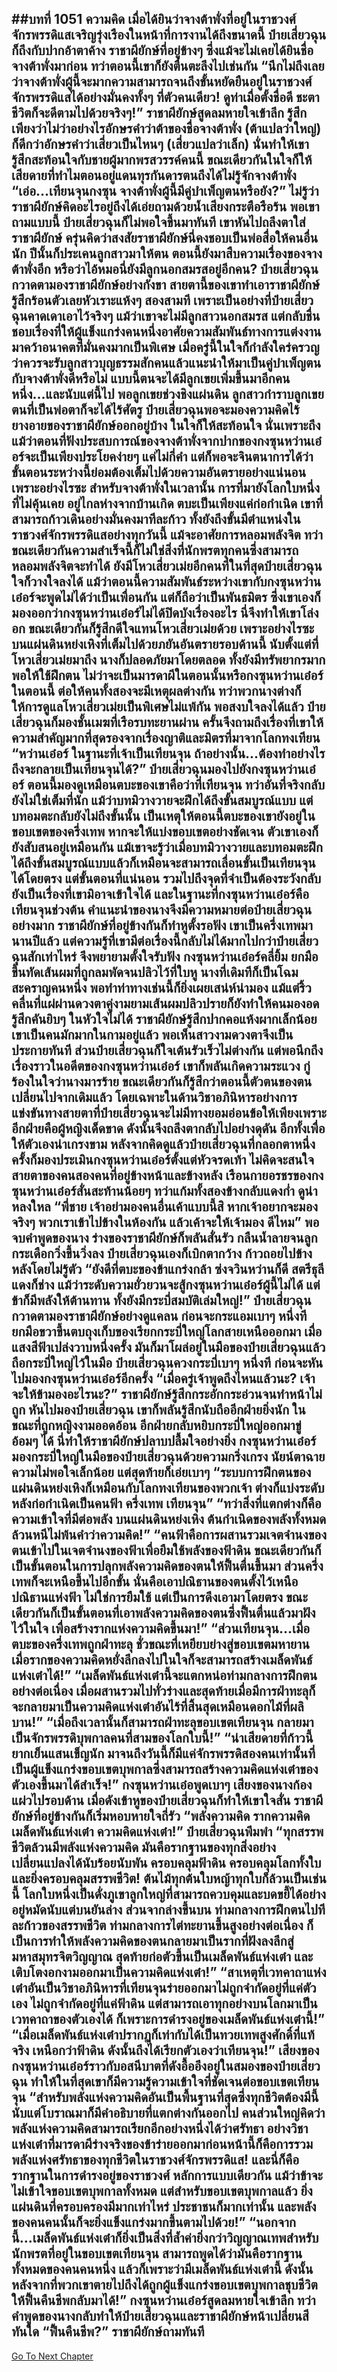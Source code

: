 ##บทที่ 1051 ความคิด
เมื่อได้ยินว่าจางต้าพั่งที่อยู่ในราชวงศ์จักรพรรดิแสเจริญรุ่งเรืองในหน้าที่การงานได้ถึงขนาดนี้ ป๋ายเสี่ยวฉุนก็ถึงกับปากอ้าตาค้าง ราชาผียักษ์ที่อยู่ข้างๆ ซึ่งแม้จะไม่เคยได้ยินชื่อจางต้าพั่งมาก่อน ทว่าตอนนี้เขาก็ยังตื่นตะลึงไปเช่นกัน
“นึกไม่ถึงเลยว่าจางต้าพั่งผู้นี้จะมากความสามารถจนถึงขั้นหยัดยืนอยู่ในราชวงศ์จักรพรรดิแสได้อย่างมั่นคงทั้งๆ ที่ตัวคนเดียว! ดูท่าเมื่อตั้งชื่อดี ชะตาชีวิตก็จะดีตามไปด้วยจริงๆ!” ราชาผียักษ์สูดลมหายใจเข้าลึก รู้สึกเพียงว่าไม่ว่าอย่างไรอักษรคำว่าต้าของชื่อจางต้าพั่ง (ต้าแปลว่าใหญ่) ก็ดีกว่าอักษรคำว่าเสี่ยวเป็นไหนๆ (เสี่ยวแปลว่าเล็ก) นั่นทำให้เขารู้สึกสะท้อนใจกับชายผู้มากพรสวรรค์คนนี้ ขณะเดียวกันในใจก็ให้เสียดายที่ทำไมตอนอยู่แดนทุรกันดารตนถึงได้ไม่รู้จักจางต้าพั่ง
“เอ่อ...เทียนจุนกงซุน จางต้าพั่งผู้นี้มีคู่บำเพ็ญตนหรือยัง?” ไม่รู้ว่าราชาผียักษ์คิดอะไรอยู่ถึงได้เอ่ยถามด้วยน้ำเสียงกระตือรือร้น
พอเขาถามแบบนี้ ป๋ายเสี่ยวฉุนก็ไม่พอใจขึ้นมาทันที เขาหันไปถลึงตาใส่ราชาผียักษ์ ครุ่นคิดว่าสงสัยราชาผียักษ์นี่คงชอบเป็นพ่อสื่อให้คนอื่นนัก ปีนั้นก็ประเคนลูกสาวมาให้ตน ตอนนี้ยังมาสืบความเรื่องของจางต้าพั่งอีก หรือว่าไอ้หมอนี่ยังมีลูกนอกสมรสอยู่อีกคน?
ป๋ายเสี่ยวฉุนกวาดตามองราชาผียักษ์อย่างกังขา สายตานี้ของเขาทำเอาราชาผียักษ์รู้สึกร้อนตัวเลยหัวเราะแห้งๆ สองสามที เพราะเป็นอย่างที่ป๋ายเสี่ยวฉุนคาดเดาเอาไว้จริงๆ แม้ว่าเขาจะไม่มีลูกสาวนอกสมรส แต่กลับชื่นชอบเรื่องที่ให้ผู้แข็งแกร่งคนหนึ่งอาศัยความสัมพันธ์ทางการแต่งงานมาคว้าอนาคตที่มั่นคงมากเป็นพิเศษ
เมื่อครู่นี้ในใจก็กำลังใคร่ครวญว่าควรจะรับลูกสาวบุญธรรมสักคนแล้วแนะนำให้มาเป็นคู่บำเพ็ญตนกับจางต้าพั่งดีหรือไม่ แบบนี้ตนจะได้มีลูกเขยเพิ่มขึ้นมาอีกคนหนึ่ง...และนับแต่นี้ไป พอลูกเขยช่วงชิงแผ่นดิน ลูกสาวกำราบลูกเขย ตนที่เป็นพ่อตาก็จะได้ไร้ศัตรู
ป๋ายเสี่ยวฉุนพอจะมองความคิดไร้ยางอายของราชาผียักษ์ออกอยู่บ้าง ในใจก็ให้สะท้อนใจ นั่นเพราะถึงแม้ว่าตอนที่ฟังประสบการณ์ของจางต้าพั่งจากปากของกงซุนหว่านเอ๋อร์จะเป็นเพียงประโยคง่ายๆ แค่ไม่กี่คำ แต่ก็พอจะจินตนาการได้ว่าขั้นตอนระหว่างนี้ย่อมต้องเต็มไปด้วยความอันตรายอย่างแน่นอน
เพราะอย่างไรซะ สำหรับจางต้าพั่งในเวลานั้น การที่มายังโลกใบหนึ่งที่ไม่คุ้นเคย อยู่ไกลห่างจากบ้านเกิด ตบะเป็นเพียงแค่ก่อกำเนิด เขาที่สามารถก้าวเดินอย่างมั่นคงมาทีละก้าว ทั้งยังถึงขั้นมีตำแหน่งในราชวงศ์จักรพรรดิแสอย่างทุกวันนี้ แม้จะอาศัยการหลอมพลังจิต ทว่าขณะเดียวกันความสำเร็จนี้ก็ไม่ใช่สิ่งที่นักพรตทุกคนซึ่งสามารถหลอมพลังจิตจะทำได้
ยังมีโหวเสี่ยวเม่ยอีกคนที่ในที่สุดป๋ายเสี่ยวฉุนใจก็วางใจลงได้ แม้ว่าตอนนี้ความสัมพันธ์ระหว่างเขากับกงซุนหว่านเอ๋อร์จะพูดไม่ได้ว่าเป็นเพื่อนกัน แต่ก็ถือว่าเป็นพันธมิตร ซึ่งเขาเองก็มองออกว่ากงซุนหว่านเอ๋อร์ไม่ได้ปิดบังเรื่องอะไร นี่จึงทำให้เขาโล่งอก ขณะเดียวกันก็รู้สึกดีใจแทนโหวเสี่ยวเม่ยด้วย
เพราะอย่างไรซะบนแผ่นดินหย่งเหิงที่เต็มไปด้วยภยันอันตรายรอบด้านนี้ นับตั้งแต่ที่โหวเสี่ยวเม่ยมาถึง นางก็ปลอดภัยมาโดยตลอด ทั้งยังมีทรัพยากรมากพอให้ใช้ฝึกตน ไม่ว่าจะเป็นมารดาผีในตอนนั้นหรือกงซุนหว่านเอ๋อร์ในตอนนี้ ต่อให้คนทั้งสองจะมีเหตุผลต่างกัน ทว่าพวกนางต่างก็ให้การดูแลโหวเสี่ยวเม่ยเป็นพิเศษไม่แพ้กัน
พอสงบใจลงได้แล้ว ป๋ายเสี่ยวฉุนก็มองชั้นเมฆที่เรือรบทะยานผ่าน ครั้นจึงถามถึงเรื่องที่เขาให้ความสำคัญมากที่สุดรองจากเรื่องญาติและมิตรที่มาจากโลกทงเทียน
“หว่านเอ๋อร์ ในฐานะที่เจ้าเป็นเทียนจุน ถ้าอย่างนั้น...ต้องทำอย่างไรถึงจะกลายเป็นเทียนจุนได้?” ป๋ายเสี่ยวฉุนมองไปยังกงซุนหว่านเอ๋อร์ ตอนนี้มองดูเหมือนตบะของเขาคือว่าที่เทียนจุน ทว่าอันที่จริงกลับยังไม่ใช่เต็มที่นัก
แม้ว่าบทมิวางวายจะฝึกได้ถึงขั้นสมบูรณ์แบบ แต่บทอมตะกลับยังไม่ถึงขั้นนั้น เป็นเหตุให้ตอนนี้ตบะของเขายังอยู่ในขอบเขตของครึ่งเทพ หากจะให้แบ่งขอบเขตอย่างชัดเจน ตัวเขาเองก็ยังสับสนอยู่เหมือนกัน
แม้เขาจะรู้ว่าเมื่อบทมิวางวายและบทอมตะฝึกได้ถึงขั้นสมบูรณ์แบบแล้วก็เหมือนจะสามารถเลื่อนขั้นเป็นเทียนจุนได้โดยตรง แต่ขั้นตอนที่แน่นอน รวมไปถึงจุดที่จำเป็นต้องระวังกลับยังเป็นเรื่องที่เขามิอาจเข้าใจได้
และในฐานะที่กงซุนหว่านเอ๋อร์คือเทียนจุนช่วงต้น คำแนะนำของนางจึงมีความหมายต่อป๋ายเสี่ยวฉุนอย่างมาก ราชาผียักษ์ที่อยู่ข้างกันก็ทำหูตั้งรอฟัง เขาเป็นครึ่งเทพมานานปีแล้ว แต่ความรู้ที่เขามีต่อเรื่องนี้กลับไม่ได้มากไปกว่าป๋ายเสี่ยวฉุนสักเท่าไหร่ จึงพยายามตั้งใจรับฟัง
กงซุนหว่านเอ๋อร์คลี่ยิ้ม ยกมือขึ้นทัดเส้นผมที่ถูกลมพัดจนปลิวไว้ที่ใบหู นางที่เดิมทีก็เป็นโฉมสะคราญคนหนึ่ง พอทำท่าทางเช่นนี้ก็ยิ่งเผยเสน่ห์น่ามอง แม้แต่ริ้วคลื่นที่แผ่ผ่านดวงตาคู่งามยามเส้นผมปลิวปรายก็ยังทำให้คนมองอดรู้สึกคันยิบๆ ในหัวใจไม่ได้
ราชาผียักษ์รู้สึกปากคอแห้งผากเล็กน้อย เขาเป็นคนมักมากในกามอยู่แล้ว พอเห็นสาวงามดวงตาจึงเป็นประกายทันที
ส่วนป๋ายเสี่ยวฉุนก็ใจเต้นรัวเร็วไม่ต่างกัน แต่พอนึกถึงเรื่องราวในอดีตของกงซุนหว่านเอ๋อร์ เขาก็พลันเกิดความระแวง กู่ร้องในใจว่านางมารร้าย ขณะเดียวกันก็รู้สึกว่าตอนนี้ตัวตนของตนเปลี่ยนไปจากเดิมแล้ว โดยเฉพาะในด้านวิชาอภินิหารอย่างการแข่งขันทางสายตาที่ป๋ายเสี่ยวฉุนจะไม่มีทางยอมอ่อนข้อให้เพียงเพราะอีกฝ่ายคือผู้หญิงเด็ดขาด
ดังนั้นจึงถลึงตากลับไปอย่างดุดัน อีกทั้งเพื่อให้ตัวเองน่าเกรงขาม หลังจากคิดดูแล้วป๋ายเสี่ยวฉุนที่กลอกตาหนึ่งครั้งก็มองประเมินกงซุนหว่านเอ๋อร์ตั้งแต่หัวจรดเท้า
ไม่คิดจะสนใจสายตาของคนสองคนที่อยู่ข้างหน้าและข้างหลัง เรือนกายอรชรของกงซุนหว่านเอ๋อร์สั่นสะท้านน้อยๆ ทว่าแก้มทั้งสองข้างกลับแดงก่ำ ดูน่าหลงใหล
“พี่ชาย เจ้าอย่ามองคนอื่นเค้าแบบนี้สิ หากเจ้าอยากจะมองจริงๆ พวกเราเข้าไปข้างในห้องกัน แล้วเค้าจะให้เจ้ามอง ดีไหม”
พอจบคำพูดของนาง ร่างของราชาผียักษ์ก็พลันสั่นรัว กลืนน้ำลายจนลูกกระเดือกวิ่งขึ้นวิ่งลง ป๋ายเสี่ยวฉุนเองก็เบิกตากว้าง ก้าวถอยไปข้างหลังโดยไม่รู้ตัว
“ยังดีที่ตบะของข้าแกร่งกล้า ซ่งจวินหว่านก็ดี สตรีธุลีแดงก็ช่าง แม้ว่าระดับความยั่วยวนจะสู้กงซุนหว่านเอ๋อร์ผู้นี้ไม่ได้ แต่ข้าก็มีพลังให้ต้านทาน ทั้งยังมีกระบี่สมบัติเล่มใหญ่!” ป๋ายเสี่ยวฉุนกวาดตามองราชาผียักษ์อย่างดูแคลน ก่อนจะกระแอมเบาๆ หนึ่งที ยกมือขวาขึ้นตบถุงเก็บของเรียกกระบี่ใหญ่โลกสายเหนือออกมา เมื่อแสงสีฟ้าเปล่งวาบหนึ่งครั้ง มันก็มาโผล่อยู่ในมือของป๋ายเสี่ยวฉุนแล้ว
ถือกระบี่ใหญ่ไว้ในมือ ป๋ายเสี่ยวฉุนควงกระบี่เบาๆ หนึ่งที ก่อนจะหันไปมองกงซุนหว่านเอ๋อร์อีกครั้ง
“เมื่อครู่เจ้าพูดถึงไหนแล้วนะ? เจ้าจะให้ข้ามองอะไรนะ?”
ราชาผียักษ์รู้สึกกระอักกระอ่วนจนทำหน้าไม่ถูก หันไปมองป๋ายเสี่ยวฉุน เขาก็พลันรู้สึกนับถืออีกฝ่ายยิ่งนัก ในขณะที่ถูกหญิงงามออดอ้อน อีกฝ่ายกลับหยิบกระบี่ใหญ่ออกมาขู่อ้อมๆ ได้ นี่ทำให้ราชาผียักษ์ปลาบปลื้มใจอย่างยิ่ง
กงซุนหว่านเอ๋อร์มองกระบี่ใหญ่ในมือของป๋ายเสี่ยวฉุนด้วยความกริ่งเกรง นัยน์ตาฉายความไม่พอใจเล็กน้อย แต่สุดท้ายก็เอ่ยเบาๆ
“ระบบการฝึกตนของแผ่นดินหย่งเหิงก็เหมือนกับโลกทงเทียนของพวกเจ้า ต่างก็แบ่งระดับหลังก่อกำเนิดเป็นคนฟ้า ครึ่งเทพ เทียนจุน”
“ทว่าสิ่งที่แตกต่างก็คือความเข้าใจที่มีต่อพลัง บนแผ่นดินหย่งเหิง ต้นกำเนิดของพลังทั้งหมดล้วนหนีไม่พ้นคำว่าความคิด!”
“คนฟ้าคือการผสานรวมเจตจำนงของตนเข้าไปในเจตจำนงของฟ้าเพื่อยืมใช้พลังของฟ้าดิน ขณะเดียวกันก็เป็นขั้นตอนในการปลุกพลังความคิดของตนให้ฟื้นตื่นขึ้นมา ส่วนครึ่งเทพก็จะเหนือขึ้นไปอีกขั้น นั่นคือเอาปณิธานของตนตั้งไว้เหนือปณิธานแห่งฟ้า ไม่ใช่การยืมใช้ แต่เป็นการดึงเอามาโดยตรง ขณะเดียวกันก็เป็นขั้นตอนที่เอาพลังความคิดของตนซึ่งฟื้นตื่นแล้วมาฝังไว้ในใจ เพื่อสร้างรากแห่งความคิดขึ้นมา!”
“ส่วนเทียนจุน...เมื่อตบะของครึ่งเทพถูกฝ่าทะลุ ชั่วขณะที่เหยียบย่างสู่ขอบเขตมหายาน เมื่อรากของความคิดหยั่งลึกลงไปในใจก็จะสามารถสร้างเมล็ดพันธ์แห่งเต๋าได้!”
“เมล็ดพันธ์แห่งเต๋านี้จะแตกหน่อท่ามกลางการฝึกตนอย่างต่อเนื่อง เมื่อผสานรวมไปทั่วร่างและสุดท้ายเมื่อมีการฝ่าทะลุก็จะกลายมาเป็นความคิดแห่งเต๋าอันไร้ที่สิ้นสุดเหมือนดอกไม้ที่ผลิบาน!”
“เมื่อถึงเวลานั้นก็สามารถฝ่าทะลุขอบเขตเทียนจุน กลายมาเป็นจักรพรรดิบุพกาลคนที่สามของโลกใบนี้!”
“น่าเสียดายที่ก้าวนี้ยากเย็นแสนเข็ญนัก มาจนถึงวันนี้ก็มีแค่จักรพรรดิสองคนเท่านั้นที่เป็นผู้แข็งแกร่งขอบเขตบุพกาลซึ่งสามารถสร้างความคิดแห่งเต๋าของตัวเองขึ้นมาได้สำเร็จ!” กงซุนหว่านเอ๋อพูดเบาๆ เสียงของนางก้องแผ่วไปรอบด้าน เมื่อดังเข้าหูของป๋ายเสี่ยวฉุนก็ทำให้เขาใจสั่น ราชาผียักษ์ที่อยู่ข้างกันก็เริ่มหอบหายใจถี่รัว
“พลังความคิด รากความคิด เมล็ดพันธ์แห่งเต๋า ความคิดแห่งเต๋า!” ป๋ายเสี่ยวฉุนพึมพำ
“ทุกสรรพชีวิตล้วนมีพลังแห่งความคิด มันคือรากฐานของทุกสิ่งอย่าง เปลี่ยนแปลงได้นับร้อยนับพัน ครอบคลุมฟ้าดิน ครอบคลุมโลกทั้งใบ และยิ่งครอบคลุมสรรพชีวิต! ต้นไม้ทุกต้นใบหญ้าทุกใบก็ล้วนเป็นเช่นนี้ โลกใบหนึ่งเป็นดั่งภูเขาลูกใหญ่ที่สามารถควบคุมและบดขยี้ได้อย่างอยู่หมัดนับแต่บนยันล่าง ส่วนจากล่างขึ้นบน ท่ามกลางการฝึกตนไปทีละก้าวของสรรพชีวิต ท่ามกลางการไต่ทะยานขึ้นสูงอย่างต่อเนื่อง ก็เป็นการทำให้พลังความคิดของตนกลายมาเป็นรากที่ฝังลงลึกสู่ มหาสมุทรจิตวิญญาณ สุดท้ายก่อตัวขึ้นเป็นเมล็ดพันธ์แห่งเต๋า และเติบโตงอกงามออกมาเป็นความคิดแห่งเต๋า!”
“สาเหตุที่เวทคาถาแห่งเต๋าอันเป็นวิชาอภินิหารที่เทียนจุนร่ายออกมาไม่ถูกจำกัดอยู่ที่แค่ตัวเอง ไม่ถูกจำกัดอยู่ที่แค่ฟ้าดิน แต่สามารถเอาทุกอย่างบนโลกมาเป็นเวทคาถาของตัวเองได้ ก็เพราะการดำรงอยู่ของเมล็ดพันธ์แห่งเต๋านี้!”
“เมื่อเมล็ดพันธ์แห่งเต๋าปรากฏก็เท่ากับได้เป็นทวยเทพสูงศักดิ์ที่แท้จริง เหนือกว่าฟ้าดิน ดังนั้นถึงได้เรียกตัวเองว่าเทียนจุน!” เสียงของกงซุนหว่านเอ๋อร์ราวกับอสนีบาตที่ดังอื้ออึงอยู่ในสมองของป๋ายเสี่ยวฉุน ทำให้ในที่สุดเขาก็มีความรู้ความเข้าใจที่ชัดเจนต่อขอบเขตเทียนจุน
“สำหรับพลังแห่งความคิดอันเป็นพื้นฐานที่สุดซึ่งทุกชีวิตต้องมีนี้ นับแต่โบราณมาก็มีคำอธิบายที่แตกต่างกันออกไป คนส่วนใหญ่คิดว่าพลังแห่งความคิดสามารถเรียกอีกอย่างหนึ่งได้ว่าศรัทธา อย่างวิชาแห่งเต๋าที่มารดาผีร่างจริงของข้าร่ายออกมาก่อนหน้านี้ก็คือการรวมพลังแห่งศรัทธาของทุกชีวิตในราชวงศ์จักรพรรดิแส!
และนี่ก็คือรากฐานในการดำรงอยู่ของราชวงศ์ หลักการแบบเดียวกัน แม้ว่าข้าจะไม่เข้าใจขอบเขตบุพกาลทั้งหมด แต่สำหรับขอบเขตบุพกาลแล้ว ยิ่งแผ่นดินที่ครอบครองมีมากเท่าไหร่ ประชาชนก็มากเท่านั้น และพลังของคนคนนั้นก็จะยิ่งแข็งแกร่งมากขึ้นตามไปด้วย!”
“นอกจากนี้...เมล็ดพันธ์แห่งเต๋าก็ยิ่งเป็นสิ่งที่ล้ำค่ายิ่งกว่าวิญญาณเทพสำหรับนักพรตที่อยู่ในขอบเขตเทียนจุน สามารถพูดได้ว่ามันคือรากฐานทั้งหมดของคนคนหนึ่ง แล้วก็เพราะว่ามีเมล็ดพันธ์แห่งเต๋านี้ ดังนั้นหลังจากที่พวกเขาตายไปถึงได้ถูกผู้แข็งแกร่งขอบเขตบุพกาลชุบชีวิตให้ฟื้นคืนชีพกลับมาได้!” กงซุนหว่านเอ๋อร์สูดลมหายใจเข้าลึก ทว่าคำพูดของนางกลับทำให้ป๋ายเสี่ยวฉุนและราชาผียักษ์หน้าเปลี่ยนสีทันใด
“ฟื้นคืนชีพ?” ราชาผียักษ์ถามทันที
------


[Go To Next Chapter]( ./24.md)